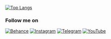 [![Top Langs](https://github-readme-stats.vercel.app/api/top-langs/?username=parfax&layout=compact)]()

### Follow me on
[![Behance](https://img.shields.io/badge/Behance-fff?style=for-the-badge&logo=behance&logoColor=27A0D9)](https://behance.net/parfax)
[![Instagram](https://img.shields.io/badge/Instagram-fff?style=for-the-badge&logo=instagram&logoColor=B4068E)](https://www.instagram.com/ze_kesha/)
[![Telegram](https://img.shields.io/badge/Telegram-fff?style=for-the-badge&logo=telegram&logoColor=27A0D9)](https://t.me/parfax)
[![YouTube](https://img.shields.io/badge/YouTube-fff?style=for-the-badge&logo=youtube&logoColor=F60606)](https://www.youtube.com/c/parfax)
